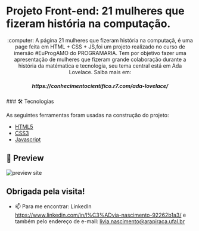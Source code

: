 # Projeto Front-end: 21 mulheres que fizeram história na computação.

<p align='center'> :computer: A página 21 mulheres que fizeram história na computaçã, é uma page feita em HTML + CSS + JS,foi um projeto realizado no curso de imersão #EuProgAMO do PROGRAMARIA. Tem por objetivo fazer uma apresentação de mulheres que fizeram grande colaboração durante a história da matématica e tecnologia, seu tema central está em Ada Lovelace. Saiba mais em: </p>
<h5 align='center'> https://conhecimentocientifico.r7.com/ada-lovelace/ </h5>
### 🛠 Tecnologias

As seguintes ferramentas foram usadas na construção do projeto:

- [HTML5](https://developer.mozilla.org/pt-BR/docs/Web/HTML/HTML5)
- [CSS3](https://developer.mozilla.org/pt-BR/docs/Archive/CSS3)
- [Javascript](https://www.javascript.com/)

## :pushpin: Preview
![preview site](https://user-images.githubusercontent.com/50409673/94009094-5b6e1580-fd7a-11ea-908c-765e0a726f4d.png)
## Obrigada pela visita! 
- 📫 Para me encontrar: LinkedIn https://www.linkedin.com/in/l%C3%ADvia-nascimento-92262b1a3/ e
também pelo endereço de e-mail: livia.nascimento@arapiraca.ufal.br


